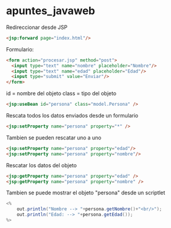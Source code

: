 # apuntes_javaweb

Redireccionar desde JSP
```html
<jsp:forward page="index.html"/>
```

Formulario:
```html
<form action="procesar.jsp" method="post">
  <input type="text" name="nombre" placeholder="Nombre"/>
  <input type="text" name="edad" placeholder="Edad"/>
  <input type="submit" value="Enviar"/>
</form>
```

id = nombre del objeto
class = tipo del objeto
```html
<jsp:useBean id="persona" class="model.Persona" />
```
Rescata todos los datos enviados desde un formulario
```html
<jsp:setProperty name="persona" property="*" />
```

Tambien se pueden rescatar uno a uno

```html
<jsp:setProperty name="persona" property="edad"/>
<jsp:setProperty name="persona" property="nombre"/>
```

Rescatar los datos del objeto
```html
<jsp:getProperty name="persona" property="edad" />
<jsp:getProperty name="persona" property="nombre" />
```

Tambien se puede mostrar el objeto "persona" desde un scriptlet
```java
<%
    out.println("Nombre --> "+persona.getNombre()+"<br/>");
    out.println("Edad: --> "+persona.getEdad());
%>
```
